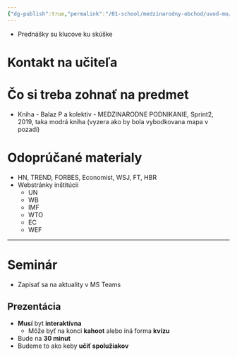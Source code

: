 ```yaml
---
{"dg-publish":true,"permalink":"/01-school/medzinarodny-obchod/uvod-mo/","tags":["year2","winterSemester","uniMO"]}
---
```


- Prednášky su klucove ku skúške

# Kontakt na učiteľa


# Čo si treba zohnať na predmet
- Kniha - Balaz P a kolektiv - MEDZINARODNE PODNIKANIE, Sprint2, 2019, taka modrá kniha (vyzera ako by bola vybodkovana mapa v pozadí)

# Odoprúčané materialy
- HN, TREND, FORBES, Economist, WSJ, FT, HBR
- Webstránky inštitúcii
	- UN
	- WB
	- IMF
	- WTO
	- EC
	- WEF

---
# Seminár
- Zapísať sa na aktuality v MS Teams

## Prezentácia
- **Musí** byt **interaktívna**
	- Môže byť na konci **kahoot** alebo iná forma **kvízu**
- Bude na **30 minut**
- Budeme to ako keby **učiť spolužiakov**